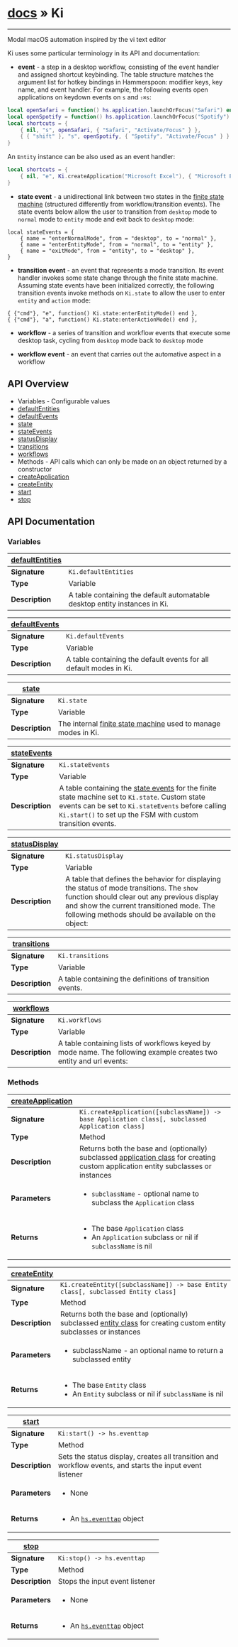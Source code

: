 # [docs](index.md) » Ki
---

Modal macOS automation inspired by the vi text editor

Ki uses some particular terminology in its API and documentation:
* **event** - a step in a desktop workflow, consisting of the event handler and assigned shortcut keybinding. The table structure matches the argument list for hotkey bindings in Hammerspoon: modifier keys, key name, and event handler. For example, the following events open applications on keydown events on `s` and `⇧⌘s`:
```lua
local openSafari = function() hs.application.launchOrFocus("Safari") end
local openSpotify = function() hs.application.launchOrFocus("Spotify") end
local shortcuts = {
    { nil, "s", openSafari, { "Safari", "Activate/Focus" } },
    { { "shift" }, "s", openSpotify, { "Spotify", "Activate/Focus" } },
}
```
An `Entity` instance can be also used as an event handler:
```lua
local shortcuts = {
    { nil, "e", Ki.createApplication("Microsoft Excel"), { "Microsoft Excel", "Activate/Focus" } },
}
```

* **state event** - a unidirectional link between two states in the [finite state machine](https://github.com/unindented/lua-fsm#usage) (structured differently from workflow/transition events). The state events below allow the user to transition from `desktop` mode to `normal` mode to `entity` mode and exit back to `desktop` mode:
 ```
 local stateEvents = {
     { name = "enterNormalMode", from = "desktop", to = "normal" },
     { name = "enterEntityMode", from = "normal", to = "entity" },
     { name = "exitMode", from = "entity", to = "desktop" },
 }
 ```

* **transition event** - an event that represents a mode transition. Its event handler invokes some state change through the finite state machine. Assuming state events have been initialized correctly, the following transition events invoke methods on `Ki.state` to allow the user to enter `entity` and `action` mode:
 ```
 { {"cmd"}, "e", function() Ki.state:enterEntityMode() end },
 { {"cmd"}, "a", function() Ki.state:enterActionMode() end },
 ```

* **workflow** - a series of transition and workflow events that execute some desktop task, cycling from `desktop` mode back to `desktop` mode

* **workflow event** - an event that carries out the automative aspect in a workflow

## API Overview
* Variables - Configurable values
 * [defaultEntities](#defaultEntities)
 * [defaultEvents](#defaultEvents)
 * [state](#state)
 * [stateEvents](#stateEvents)
 * [statusDisplay](#statusDisplay)
 * [transitions](#transitions)
 * [workflows](#workflows)
* Methods - API calls which can only be made on an object returned by a constructor
 * [createApplication](#createApplication)
 * [createEntity](#createEntity)
 * [start](#start)
 * [stop](#stop)

## API Documentation

### Variables

| [defaultEntities](#defaultEntities)         |                                                                                     |
| --------------------------------------------|-------------------------------------------------------------------------------------|
| **Signature**                               | `Ki.defaultEntities`                                                                    |
| **Type**                                    | Variable                                                                     |
| **Description**                             | A table containing the default automatable desktop entity instances in Ki.                                                                     |

| [defaultEvents](#defaultEvents)         |                                                                                     |
| --------------------------------------------|-------------------------------------------------------------------------------------|
| **Signature**                               | `Ki.defaultEvents`                                                                    |
| **Type**                                    | Variable                                                                     |
| **Description**                             | A table containing the default events for all default modes in Ki.                                                                     |

| [state](#state)         |                                                                                     |
| --------------------------------------------|-------------------------------------------------------------------------------------|
| **Signature**                               | `Ki.state`                                                                    |
| **Type**                                    | Variable                                                                     |
| **Description**                             | The internal [finite state machine](https://github.com/unindented/lua-fsm#usage) used to manage modes in Ki.                                                                     |

| [stateEvents](#stateEvents)         |                                                                                     |
| --------------------------------------------|-------------------------------------------------------------------------------------|
| **Signature**                               | `Ki.stateEvents`                                                                    |
| **Type**                                    | Variable                                                                     |
| **Description**                             | A table containing the [state events](https://github.com/unindented/lua-fsm#usage) for the finite state machine set to `Ki.state`. Custom state events can be set to `Ki.stateEvents` before calling `Ki.start()` to set up the FSM with custom transition events.                                                                     |

| [statusDisplay](#statusDisplay)         |                                                                                     |
| --------------------------------------------|-------------------------------------------------------------------------------------|
| **Signature**                               | `Ki.statusDisplay`                                                                    |
| **Type**                                    | Variable                                                                     |
| **Description**                             | A table that defines the behavior for displaying the status of mode transitions. The `show` function should clear out any previous display and show the current transitioned mode. The following methods should be available on the object:                                                                     |

| [transitions](#transitions)         |                                                                                     |
| --------------------------------------------|-------------------------------------------------------------------------------------|
| **Signature**                               | `Ki.transitions`                                                                    |
| **Type**                                    | Variable                                                                     |
| **Description**                             | A table containing the definitions of transition events.                                                                     |

| [workflows](#workflows)         |                                                                                     |
| --------------------------------------------|-------------------------------------------------------------------------------------|
| **Signature**                               | `Ki.workflows`                                                                    |
| **Type**                                    | Variable                                                                     |
| **Description**                             | A table containing lists of workflows keyed by mode name. The following example creates two entity and url events:                                                                     |

### Methods

| [createApplication](#createApplication)         |                                                                                     |
| --------------------------------------------|-------------------------------------------------------------------------------------|
| **Signature**                               | `Ki.createApplication([subclassName]) -> base Application class[, subclassed Application class]`                                                                    |
| **Type**                                    | Method                                                                     |
| **Description**                             | Returns both the base and (optionally) subclassed [application class](Application.html) for creating custom application entity subclasses or instances                                                                     |
| **Parameters**                              | <ul><li>`subclassName` - optional name to subclass the `Application` class</li></ul> |
| **Returns**                                 | <ul><li> The base `Application` class</li><li> An `Application` subclass or nil if `subclassName` is nil</li></ul>          |

| [createEntity](#createEntity)         |                                                                                     |
| --------------------------------------------|-------------------------------------------------------------------------------------|
| **Signature**                               | `Ki.createEntity([subclassName]) -> base Entity class[, subclassed Entity class]`                                                                    |
| **Type**                                    | Method                                                                     |
| **Description**                             | Returns both the base and (optionally) subclassed [entity class](Entity.html) for creating custom entity subclasses or instances                                                                     |
| **Parameters**                              | <ul><li>subclassName - an optional name to return a subclassed entity</li></ul> |
| **Returns**                                 | <ul><li> The base `Entity` class</li><li> An `Entity` subclass or nil if `subclassName` is nil</li></ul>          |

| [start](#start)         |                                                                                     |
| --------------------------------------------|-------------------------------------------------------------------------------------|
| **Signature**                               | `Ki:start() -> hs.eventtap`                                                                    |
| **Type**                                    | Method                                                                     |
| **Description**                             | Sets the status display, creates all transition and workflow events, and starts the input event listener                                                                     |
| **Parameters**                              | <ul><li>None</li></ul> |
| **Returns**                                 | <ul><li> An [`hs.eventtap`](https://www.hammerspoon.org/docs/hs.eventtap.html) object</li></ul>          |

| [stop](#stop)         |                                                                                     |
| --------------------------------------------|-------------------------------------------------------------------------------------|
| **Signature**                               | `Ki:stop() -> hs.eventtap`                                                                    |
| **Type**                                    | Method                                                                     |
| **Description**                             | Stops the input event listener                                                                     |
| **Parameters**                              | <ul><li>None</li></ul> |
| **Returns**                                 | <ul><li> An [`hs.eventtap`](https://www.hammerspoon.org/docs/hs.eventtap.html) object</li></ul>          |

